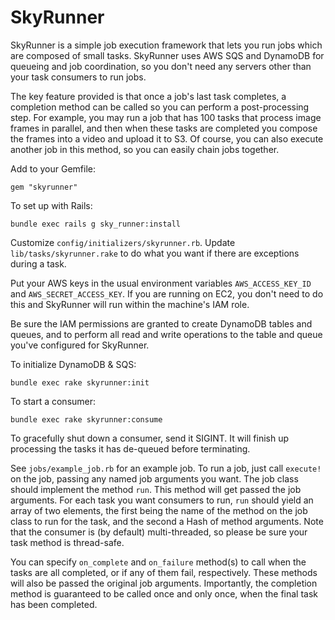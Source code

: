 SkyRunner
=========

SkyRunner is a simple job execution framework that lets you run jobs which are composed of small tasks. SkyRunner uses AWS SQS and DynamoDB for queueing and job coordination, so you don't need any servers other than your task consumers to run jobs. 

The key feature provided is that once a job's last task completes, a completion method can be called so you can perform a post-processing step. For example, you may run a job that has 100 tasks that process image frames in parallel, and then when these tasks are completed you compose the frames into a video and upload it to S3. Of course, you can also execute another job in this method, so you can easily chain jobs together.

Add to your Gemfile:

```
gem "skyrunner"
```

To set up with Rails:

```
bundle exec rails g sky_runner:install
```

Customize `config/initializers/skyrunner.rb`. Update `lib/tasks/skyrunner.rake` to do what you want if there are exceptions during a task.

Put your AWS keys in the usual environment variables `AWS_ACCESS_KEY_ID` and `AWS_SECRET_ACCESS_KEY`. If you are running on EC2, you don't need to do this and SkyRunner will run within the machine's IAM role.

Be sure the IAM permissions are granted to create DynamoDB tables and queues, and to perform all read and write operations to the table and queue you've configured for SkyRunner.

To initialize DynamoDB & SQS:

``
bundle exec rake skyrunner:init
``

To start a consumer:

``
bundle exec rake skyrunner:consume
``

To gracefully shut down a consumer, send it SIGINT. It will finish up processing the tasks it has de-queued before terminating.

See `jobs/example_job.rb` for an example job. To run a job, just call `execute!` on the job, passing any named job arguments you want. The job class should implement the method `run`. This method will get passed the job arguments. For each task you want consumers to run, `run` should yield an array of two elements, the first being the name of the method on the job class to run for the task, and the second a Hash of method arguments. Note that the consumer is (by default) multi-threaded, so please be sure your task method is thread-safe.

You can specify `on_complete` and `on_failure` method(s) to call when the tasks are all completed, or if any of them fail, respectively. These methods will also be passed the original job arguments. Importantly, the completion method is guaranteed to be called once and only once, when the final task has been completed.

